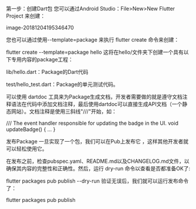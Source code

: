 第一步：创建Dart包
您可以通过Android Studio：File>New>New Flutter Project 来创建：

image-20181204195346470

您也可以通过使用--template=package 来执行 flutter create 命令来创建：

flutter create --template=package hello
这将在hello/文件夹下创建一个具有以下专用内容的package工程：

lib/hello.dart：Package的Dart代码

test/hello_test.dart：Package的单元测试代码。

可以使用 dartdoc 工具来为Package生成文档，开发者需要做的就是遵守文档注释语法在代码中添加文档注释，最后使用dartdoc可以直接生成API文档（一个静态网站）。文档注释是使用三斜线"///"开始，如：

/// The event handler responsible for updating the badge in the UI.
void updateBadge() {
  ...
}

发布Package
一旦实现了一个包，我们可以在Pub上发布它 ，这样其他开发者就可以轻松使用它。

在发布之前，检查pubspec.yaml、README.md以及CHANGELOG.md文件，以确保其内容的完整性和正确性。然后，运行 dry-run 命令以查看是否都准备OK了:

flutter packages pub publish --dry-run
验证无误后，我们就可以运行发布命令了：

flutter packages pub publish